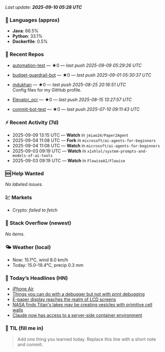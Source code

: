

<!-- DAILY-SECTION:START -->
_Last update: **2025-09-10 05:28 UTC**_


### 🧪 Languages (approx)
- **Java**: 66.5%
- **Python**: 33.1%
- **Dockerfile**: 0.5%

### 🔧 Recent Repos
- [automation-test](https://github.com/mdukhan/automation-test) — ★0 — _last push 2025-09-09 05:29:26 UTC_  
  
- [budget-guardrail-bot](https://github.com/mdukhan/budget-guardrail-bot) — ★0 — _last push 2025-09-01 05:30:37 UTC_  
  
- [mdukhan](https://github.com/mdukhan/mdukhan) — ★0 — _last push 2025-08-25 20:16:51 UTC_  
  Config files for my GitHub profile.
- [Elevator_ocr](https://github.com/mdukhan/Elevator_ocr) — ★0 — _last push 2025-08-15 13:27:57 UTC_  
  
- [commit-bot-test](https://github.com/mdukhan/commit-bot-test) — ★0 — _last push 2025-07-10 09:11:43 UTC_  
  

### ⚡ Recent Activity (7d)
- 2025-09-09 13:15 UTC — **Watch** in `jmiao24/Paper2Agent`
- 2025-09-04 11:08 UTC — **Fork** in `microsoft/ai-agents-for-beginners`
- 2025-09-04 11:08 UTC — **Watch** in `microsoft/ai-agents-for-beginners`
- 2025-09-03 09:19 UTC — **Watch** in `x1xhlol/system-prompts-and-models-of-ai-tools`
- 2025-09-03 09:19 UTC — **Watch** in `FlowiseAI/Flowise`

### 🆘 Help Wanted
_No labeled issues._

### 💹 Markets
- Crypto: _failed to fetch_

### 🧩 Stack Overflow (newest)
_No items._

### 🌤️ Weather (local)
- Now: 15.1°C, wind 8.0 km/h
- Today: 15.0–19.4°C, precip 0.3 mm

### 📰 Today’s Headlines (HN)
- [iPhone Air](https://joshfonseca.com/blogs/animal-crossing-llm)
- [Things you can do with a debugger but not with print debugging](https://www.apple.com/newsroom/2025/09/introducing-iphone-air-a-powerful-new-iphone-with-a-breakthrough-design/)
- [E-paper display reaches the realm of LCD screens](https://mahesh-hegde.github.io/posts/what_debugger_can/)
- [NASA finds Titan&#x27;s lakes may be creating vesicles with primitive cell walls](https://spectrum.ieee.org/e-paper-display-modos)
- [Claude now has access to a server-side container environment](https://www.sciencedaily.com/releases/2025/08/250831112449.htm)

### 🧠 TIL (fill me in)
> Add one thing you learned today. Replace this line with a short note and commit.

<!-- DAILY-SECTION:END -->
